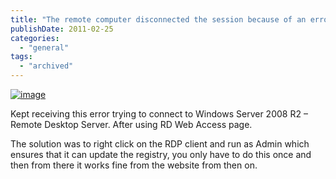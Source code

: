 ```yaml
---
title: "The remote computer disconnected the session because of an error in the licensing protocol."
publishDate: 2011-02-25
categories: 
  - "general"
tags:
  - "archived"
---
```


[![image](https://ramberlinggeek.co.uk/wp-content/uploads/2011/02/image_thumb.png "image")](https://ramberlinggeek.co.uk/wp-content/uploads/2011/02/image.png)

Kept receiving this error trying to connect to Windows Server 2008 R2 – Remote Desktop Server. After using RD Web Access page.

The solution was to right click on the RDP client and run as Admin which ensures that it can update the registry, you only have to do this once and then from there it works fine from the website from then on.

